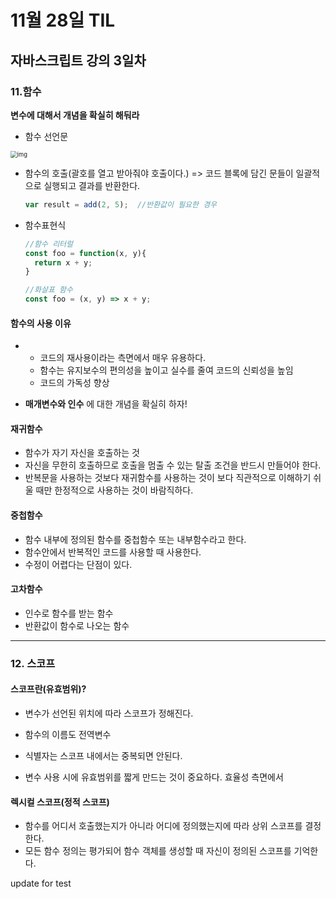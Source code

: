 # 11월 28일 TIL

## 자바스크립트 강의 3일차

### 11.함수

**변수에 대해서 개념을 확실히 해둬라** 

- 함수 선언문

<img src="https://poiemaweb.com/assets/fs-images/11-2.png" alt="img" style="zoom:67%;" />

- 함수의 호출(괄호를 열고 받아줘야 호출이다.) => 코드 블록에 담긴 문들이 일괄적으로 실행되고 결과를 반환한다.

  ~~~javascript
  var result = add(2, 5);  //반환값이 필요한 경우
  ~~~

- 함수표현식

  ~~~javascript
  //함수 리터럴
  const foo = function(x, y){
    return x + y;
  }
  
  //화살표 함수
  const foo = (x, y) => x + y;
  ~~~



#### 함수의 사용 이유

- - 코드의 재사용이라는 측면에서 매우 유용하다.
  - 함수는 유지보수의 편의성을 높이고 실수를 줄여 코드의 신뢰성을 높임
  - 코드의 가독성 향상



- **매개변수와 인수** 에 대한 개념을 확실히 하자!



#### 재귀함수

- 함수가 자기 자신을 호출하는 것
- 자신을 무한히 호출하므로 호출을 멈출 수 있는 탈출 조건을 반드시 만들어야 한다.
- 반복문을 사용하는 것보다 재귀함수를 사용하는 것이 보다 직관적으로 이해하기 쉬울 때만 한정적으로 사용하는 것이 바람직하다.

#### 중첩함수

- 함수 내부에 정의된 함수를 중첩함수 또는 내부함수라고 한다.
- 함수안에서 반복적인 코드를 사용할 때 사용한다.
- 수정이 어렵다는 단점이 있다.

#### 고차함수

- 인수로 함수를 받는 함수
- 반환값이 함수로 나오는 함수

---

### 12. 스코프

#### 스코프란(유효범위)?

- 변수가 선언된 위치에 따라 스코프가 정해진다.

- 함수의 이름도 전역변수
- 식별자는 스코프 내에서는 중복되면 안된다. 
- 변수 사용 시에 유효범위를 짧게 만드는 것이 중요하다. 효율성 측면에서



#### 렉시컬 스코프(정적 스코프)

- 함수를 어디서 호출했는지가 아니라 어디에 정의했는지에 따라 상위 스코프를 결정한다. 
- 모든 함수 정의는 평가되어 함수 객체를 생성할 때 자신이 정의된 스코프를 기억한다. 



update for test